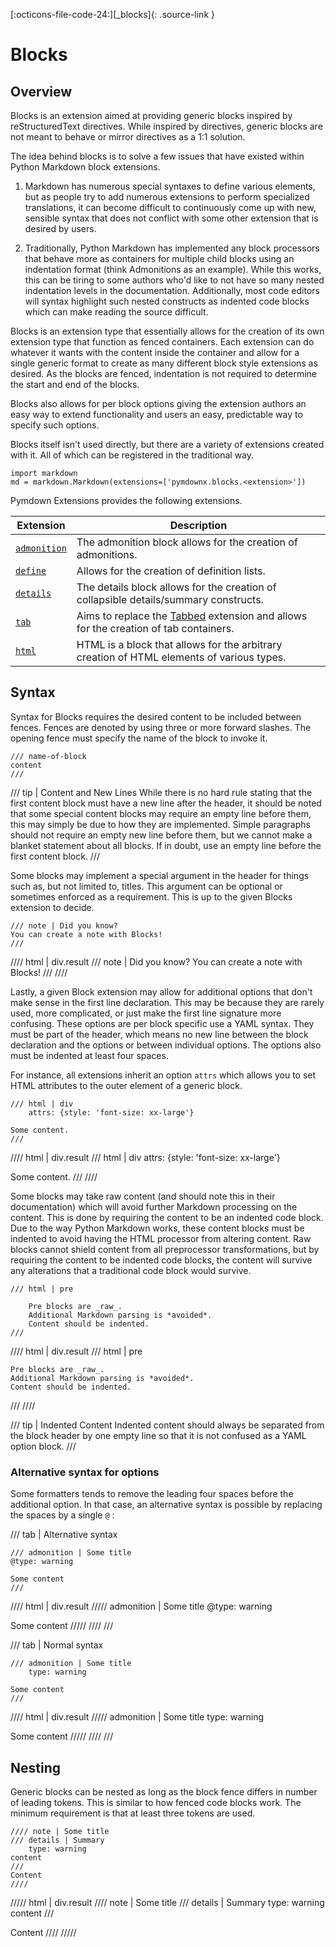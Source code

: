 [:octicons-file-code-24:][_blocks]{: .source-link }

# Blocks

## Overview

Blocks is an extension aimed at providing generic blocks inspired by reStructuredText directives. While inspired by
directives, generic blocks are not meant to behave or mirror directives as a 1:1 solution.

The idea behind blocks is to solve a few issues that have existed within Python Markdown block extensions.

1. Markdown has numerous special syntaxes to define various elements, but as people try to add numerous extensions to
   perform specialized translations, it can become difficult to continuously come up with new, sensible syntax that does
   not conflict with some other extension that is desired by users.

2. Traditionally, Python Markdown has implemented any block processors that behave more as containers for multiple child
   blocks using an indentation format (think Admonitions as an example). While this works, this can be tiring to some
   authors who'd like to not have so many nested indentation levels in the documentation. Additionally, most code
   editors will syntax highlight such nested constructs as indented code blocks which can make reading the source
   difficult.

Blocks is an extension type that essentially allows for the creation of its own extension type that function as fenced
containers. Each extension can do whatever it wants with the content inside the container and allow for a single generic
format to create as many different block style extensions as desired. As the blocks are fenced, indentation is not
required to determine the start and end of the blocks.

Blocks also allows for per block options giving the extension authors an easy way to extend functionality and users an
easy, predictable way to specify such options.

Blocks itself isn't used directly, but there are a variety of extensions created with it. All of which can be registered
in the traditional way.

```py3
import markdown
md = markdown.Markdown(extensions=['pymdownx.blocks.<extension>'])
```

Pymdown Extensions provides the following extensions.

Extension                               |  Description
--------------------------------------- | -----------
[`admonition`](./plugins/admonition.md) | The admonition block allows for the creation of admonitions.
[`define`](./plugins/definition.md)     | Allows for the creation of definition lists.
[`details`](./plugins/details.md)       | The details block allows for the creation of collapsible details/summary constructs.
[`tab`](./plugins/tab.md)               | Aims to replace the [Tabbed](../tabbed.md) extension and allows for the creation of tab containers.
[`html`](./plugins/html.md)             | HTML is a block that allows for the arbitrary creation of HTML elements of various types.

## Syntax

Syntax for Blocks requires the desired content to be included between fences. Fences are denoted by using three or
more forward slashes. The opening fence must specify the name of the block to invoke it.

```
/// name-of-block
content
///
```

/// tip | Content and New Lines
While there is no hard rule stating that the first content block must have a new line after the header, it should be
noted that some special content blocks may require an empty line before them, this may simply be due to how they are
implemented. Simple paragraphs should not require an empty new line before them, but we cannot make a blanket
statement about all blocks. If in doubt, use an empty line before the first content block.
///

Some blocks may implement a special argument in the header for things such as, but not limited to, titles. This
argument can be optional or sometimes enforced as a requirement. This is up to the given Blocks extension to decide.

```
/// note | Did you know?
You can create a note with Blocks!
///
```

//// html | div.result
/// note | Did you know?
You can create a note with Blocks!
///
////

Lastly, a given Block extension may allow for additional options that don't make sense in the first line declaration.
This may be because they are rarely used, more complicated, or just make the first line signature more confusing. These
options are per block specific use a YAML syntax. They must be part of the header, which means no new line between the
block declaration and the options or between individual options. The options also must be indented at least four spaces.

For instance, all extensions inherit an option `attrs` which allows you to set HTML attributes to the outer element of a
generic block.

```
/// html | div
    attrs: {style: 'font-size: xx-large'}

Some content.
///
```

//// html | div.result
/// html | div
    attrs: {style: 'font-size: xx-large'}

Some content.
///
////

Some blocks may take raw content (and should note this in their documentation) which will avoid further Markdown
processing on the content.  This is done by requiring the content to be an indented code block. Due to the way Python
Markdown works, these content blocks must be indented to avoid having the HTML processor from altering content. Raw
blocks cannot shield content from all preprocessor transformations, but by requiring the content to be indented code
blocks, the content will survive any alterations that a traditional code block would survive.

```
/// html | pre

    Pre blocks are _raw_.
    Additional Markdown parsing is *avoided*.
    Content should be indented.
///
```

//// html | div.result
/// html | pre

    Pre blocks are _raw_.
    Additional Markdown parsing is *avoided*.
    Content should be indented.
///
////

/// tip | Indented Content
Indented content should always be separated from the block header by one empty line so that it is not confused as a YAML
option block.
///

### Alternative syntax for options

Some formatters tends to remove the leading four spaces before the additional option. In that case, an alternative syntax is possible by replacing the spaces by a single `@` :

/// tab | Alternative syntax
```text title="Admonition"
/// admonition | Some title
@type: warning

Some content
///
```

//// html | div.result
///// admonition | Some title
@type: warning

Some content
/////
////
///

/// tab | Normal syntax
```text title="Admonition"
/// admonition | Some title
    type: warning

Some content
///
```

//// html | div.result
///// admonition | Some title
    type: warning

Some content
/////
////
///

## Nesting

Generic blocks can be nested as long as the block fence differs in number of leading tokens. This is similar to how
fenced code blocks work. The minimum requirement is that at least three tokens are used.

```
//// note | Some title
/// details | Summary
    type: warning
content
///
Content
////
```

///// html | div.result
//// note | Some title
/// details | Summary
    type: warning
content
///

Content
////
/////
